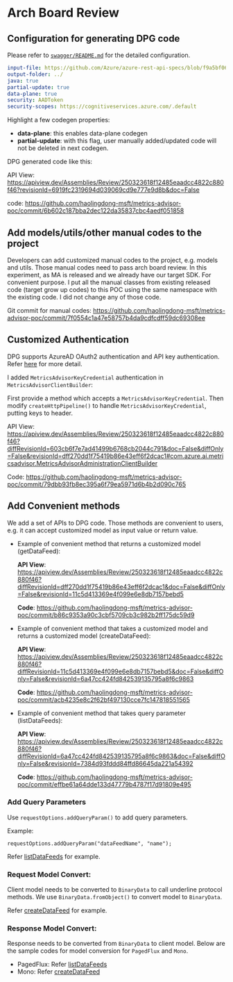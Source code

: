 # Arch Board Review

## Configuration for generating DPG code

Please refer
to [`swagger/README.md`](https://github.com/haolingdong-msft/metrics-advisor-poc/blob/master/swagger/README.md) for the detailed configuration.

```yaml
input-file: https://github.com/Azure/azure-rest-api-specs/blob/f9a5bf06925934b7841bdc95c14e9b70379b426b/specification/cognitiveservices/data-plane/MetricsAdvisor/stable/v1.0/MetricsAdvisor.json
output-folder: ../
java: true
partial-update: true
data-plane: true
security: AADToken
security-scopes: https://cognitiveservices.azure.com/.default
```

Highlight a few codegen properties:

* **data-plane**: this enables data-plane codegen
* **partial-update**: with this flag, user manually added/updated code will not be deleted in next codegen.

DPG generated code like this: 

API View: https://apiview.dev/Assemblies/Review/250323618f12485eaadcc4822c880f46?revisionId=6919fc2319694d039069cd9e777e9d8b&doc=False

code: https://github.com/haolingdong-msft/metrics-advisor-poc/commit/6b602c187bba2dec122da35837cbc4aedf051858

## Add models/utils/other manual codes to the project

Developers can add customized manual codes to the project, e.g. models and utils. Those manual codes need to pass arch board review. In this experiment, as MA is released and we already have our target SDK. For convenient purpose. I put all the manual classes from existing released code (target grow up codes) to this POC using the same namespace with the
existing code. I did not change any of those code.

Git commit for manual codes:
https://github.com/haolingdong-msft/metrics-advisor-poc/commit/7f0554c1a47e58757b4da9cdfcdff59dc69308ee

## Customized Authentication

DPG supports AzureAD OAuth2 authentication and API key authentication.
Refer [here](https://github.com/Azure/autorest/blob/main/docs/generate/authentication.md) for more detail.

I added `MetricsAdvisorKeyCredential` authentication in `MetricsAdvisorClientBuilder`:

First provide a method which accepts a `MetricsAdvisorKeyCredential`. Then modify `createHttpPipeline()` to
handle `MetricsAdvisorKeyCredential`, putting keys to header.

API View: https://apiview.dev/Assemblies/Review/250323618f12485eaadcc4822c880f46?diffRevisionId=603cb6f7e7ad41499b6768cb2044c791&doc=False&diffOnly=False&revisionId=dff270dd1f75419b86e43eff6f2dcac1#com.azure.ai.metricsadvisor.MetricsAdvisorAdministrationClientBuilder

Code: https://github.com/haolingdong-msft/metrics-advisor-poc/commit/79dbb93fb8ec395a6f79ea5971d6b4b2d090c765

## Add Convenient methods

We add a set of APIs to DPG code. Those methods are convenient to users, e.g. it can accept customized model as input value or return value.

* Example of convenient method that returns a customized model (getDataFeed):

  **API View**: https://apiview.dev/Assemblies/Review/250323618f12485eaadcc4822c880f46?diffRevisionId=dff270dd1f75419b86e43eff6f2dcac1&doc=False&diffOnly=False&revisionId=11c5d413369e4f099e6e8db7157bebd5
  
  **Code**: https://github.com/haolingdong-msft/metrics-advisor-poc/commit/b86c9353a90c3cbf5709cb3c982b2ff175dc59d9

* Example of convenient method that takes a customized model and returns a customized model (createDataFeed):

  **API View**: https://apiview.dev/Assemblies/Review/250323618f12485eaadcc4822c880f46?diffRevisionId=11c5d413369e4f099e6e8db7157bebd5&doc=False&diffOnly=False&revisionId=6a47cc424fd842539135795a8f6c9863
  
  **Code**: https://github.com/haolingdong-msft/metrics-advisor-poc/commit/acb4235e8c2f62bf497130cce7fc147818551565

* Example of convenient method that takes query parameter (listDataFeeds):

  **API View**: https://apiview.dev/Assemblies/Review/250323618f12485eaadcc4822c880f46?diffRevisionId=6a47cc424fd842539135795a8f6c9863&doc=False&diffOnly=False&revisionId=7384d93fddd84ffd86645da221a54392
  
  **Code**: https://github.com/haolingdong-msft/metrics-advisor-poc/commit/effbe61a64dde133d47779b4787f17d91809e495

### Add Query Parameters

Use `requestOptions.addQueryParam()` to add query parameters.

Example:

```
requestOptions.addQueryParam("dataFeedName", "name");
```

Refer [listDataFeeds](https://github.com/haolingdong-msft/metrics-advisor-poc/commit/effbe61a64dde133d47779b4787f17d91809e495) for example.

### Request Model Convert:

Client model needs to be converted to `BinaryData` to call underline protocol methods. We use `BinaryData.fromObject()`
to convert model to `BinaryData`.

Refer [createDataFeed](https://github.com/haolingdong-msft/metrics-advisor-poc/commit/acb4235e8c2f62bf497130cce7fc147818551565) for example.

### Response Model Convert:

Response needs to be converted from `BinaryData` to client model. Below are the sample codes for model conversion
for `PagedFlux` and `Mono`.

* PagedFlux:
  Refer [listDataFeeds](https://github.com/haolingdong-msft/metrics-advisor-poc/commit/effbe61a64dde133d47779b4787f17d91809e495)
* Mono:
  Refer [createDataFeed]( https://github.com/haolingdong-msft/metrics-advisor-poc/commit/acb4235e8c2f62bf497130cce7fc147818551565)
  